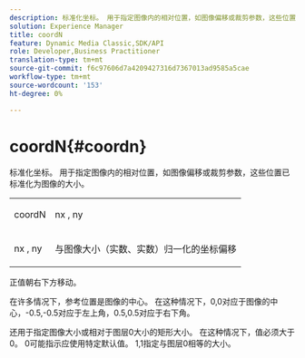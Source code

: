 ```yaml
---
description: 标准化坐标。 用于指定图像内的相对位置，如图像偏移或裁剪参数，这些位置已标准化为图像的大小。
solution: Experience Manager
title: coordN
feature: Dynamic Media Classic,SDK/API
role: Developer,Business Practitioner
translation-type: tm+mt
source-git-commit: f6c97606d7a4209427316d7367013ad9585a5cae
workflow-type: tm+mt
source-wordcount: '153'
ht-degree: 0%

---
```



# coordN{#coordn}

标准化坐标。 用于指定图像内的相对位置，如图像偏移或裁剪参数，这些位置已标准化为图像的大小。

<table id="simpletable_EFA3111DC4B94BAF94715500DB4DD8FB"> 
 <tr class="strow"> 
  <td class="stentry"> <p><span class="codeph"> <span class="varname"> coordN</span> </span> </p> </td> 
  <td class="stentry"> <p><span class="codeph"> <span class="varname"> nx</span> </span>,  <span class="codeph"><span class="varname"> ny</span></span> </p></td> 
 </tr> 
 <tr class="strow"> 
  <td class="stentry"> <p><span class="codeph"> <span class="varname"> nx</span> </span>,  <span class="codeph"><span class="varname"> ny</span></span> </p></td> 
  <td class="stentry"> <p>与图像大小（实数、实数）归一化的坐标偏移 </p></td> 
 </tr> 
</table>

正值朝右下方移动。

在许多情况下，参考位置是图像的中心。 在这种情况下，0,0对应于图像的中心，-0.5,-0.5对应于左上角，0.5,0.5对应于右下角。

还用于指定图像大小或相对于图层0大小的矩形大小。 在这种情况下，值必须大于0。 0可能指示应使用特定默认值。 1,1指定与图层0相等的大小。
